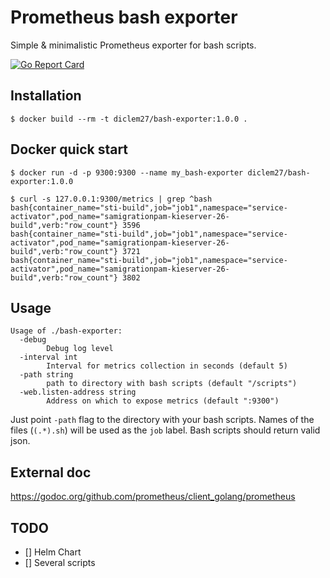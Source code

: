# Prometheus bash exporter

Simple & minimalistic Prometheus exporter for bash scripts.

[![Go Report Card](https://goreportcard.com/badge/github.com/stedc1976/bash-exporter)](https://goreportcard.com/badge/github.com/stedc1976/bash-exporter)

## Installation

```console
$ docker build --rm -t diclem27/bash-exporter:1.0.0 .
```

## Docker quick start

```console
$ docker run -d -p 9300:9300 --name my_bash-exporter diclem27/bash-exporter:1.0.0
```

```console
$ curl -s 127.0.0.1:9300/metrics | grep ^bash
bash{container_name="sti-build",job="job1",namespace="service-activator",pod_name="samigrationpam-kieserver-26-build",verb:"row_count"} 3596
bash{container_name="sti-build",job="job1",namespace="service-activator",pod_name="samigrationpam-kieserver-26-build",verb:"row_count"} 3721
bash{container_name="sti-build",job="job1",namespace="service-activator",pod_name="samigrationpam-kieserver-26-build",verb:"row_count"} 3802
```

## Usage

```console
Usage of ./bash-exporter:
  -debug
    	Debug log level
  -interval int
    	Interval for metrics collection in seconds (default 5)
  -path string
    	path to directory with bash scripts (default "/scripts")
  -web.listen-address string
    	Address on which to expose metrics (default ":9300")
```

Just point `-path` flag to the directory with your bash scripts. Names of the files (`(.*).sh`) will be used as the `job` label. Bash scripts should return valid json.

## External doc

https://godoc.org/github.com/prometheus/client_golang/prometheus

## TODO
- [] Helm Chart
- [] Several scripts
